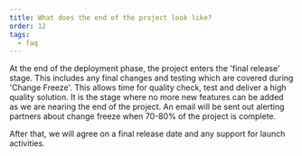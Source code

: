 ```yaml
---
title: What does the end of the project look like?
order: 12
tags:
  - faq
---
```


At the end of the deployment phase, the project enters the 'final release' stage. This includes any final changes and testing which are covered during 'Change Freeze'. This allows time for quality check, test and deliver a high quality solution. It is the stage where no more new features can be added as we are nearing the end of the project. An email will be sent out alerting partners about change freeze when 70-80% of the project is complete.

After that, we will agree on a final release date and any support for launch activities.
